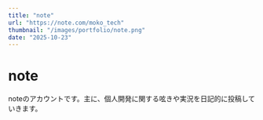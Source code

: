 ```yaml
---
title: "note"
url: "https://note.com/moko_tech"
thumbnail: "/images/portfolio/note.png"
date: "2025-10-23"
---
```


# note

noteのアカウントです。主に、個人開発に関する呟きや実況を日記的に投稿していきます。
